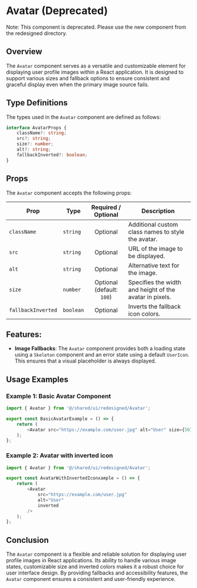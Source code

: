 # Avatar (Deprecated)
Note: This component is deprecated. Please use the new component from the redesigned directory.

## Overview
The `Avatar` component serves as a versatile and customizable element for displaying user profile images within a React application. 
It is designed to support various sizes and fallback options to ensure consistent and graceful display even when the primary image source fails.

## Type Definitions
The types used in the `Avatar` component are defined as follows:
```typescript
interface AvatarProps {
    className?: string;
    src?: string;
    size?: number;
    alt?: string;
    fallbackInverted?: boolean;
}
```

## Props
The `Avatar` component accepts the following props:

| Prop        | Type      |       Required / Optional       | Description                                             |
|-------------|-----------|:-------------------------------:|---------------------------------------------------------|
| `className` | `string ` |            Optional             | Additional custom class names to style the avatar.      |
| `src`       | `string`  |            Optional             | URL of the image to be displayed.      |
| `alt`       | `string`  |            Optional             | Alternative text for the image.       |
| `size`      | `number`  | Optional <br/> (default: `100`) | Specifies the width and height of the avatar in pixels.      |
| `fallbackInverted`  | `boolean`  |            Optional             | Inverts the fallback icon colors.      |

## Features:
- **Image Fallbacks**: The `Avatar` component provides both a loading state using a `Skeleton` component and an error state using a default `UserIcon`. This ensures that a visual placeholder is always displayed.

## Usage Examples

### Example 1: Basic Avatar Component
```typescript jsx
import { Avatar } from '@/shared/ui/redesigned/Avatar';

export const BasicAvatarExample = () => {
    return (
        <Avatar src="https://example.com/user.jpg" alt="User" size={50} />
    );
};
```

### Example 2: Avatar with inverted icon
```typescript jsx
import { Avatar } from '@/shared/ui/redesigned/Avatar';

export const AvatarWithInvertedIconxample = () => {
    return (
        <Avatar
            src="https://example.com/user.jpg"
            alt="User"
            inverted
        />
    );
};
```

## Conclusion
The `Avatar` component is a flexible and reliable solution for displaying user profile images in React applications. 
Its ability to handle various image states, customizable size and inverted colors makes it a robust choice for user interface design. 
By providing fallbacks and accessibility features, the `Avatar` component ensures a consistent and user-friendly experience.
